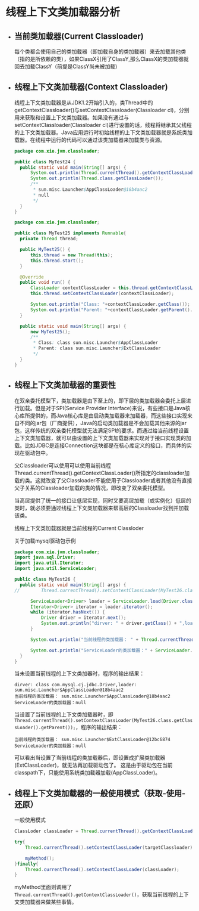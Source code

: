 # 线程上下文类加载器分析

- ## 当前类加载器(Current Classloader)  
  
  每个类都会使用自己的类加载器（即加载自身的类加载器）来去加载其他类（指的是所依赖的类），如果ClassX引用了ClassY,那么ClassX的类加载器就回去加载ClassY（前提是ClassY尚未被加载)

- ## 线程上下文类加载器(Context Classloader)

  线程上下文类加载器是从JDK1.2开始引入的，类Thread中的getContextClassloader()与setContextClassloader(Classloader cl)，分别用来获取和设置上下文类加载器。如果没有通过与setContextClassloader(Classloader cl)进行设置的话，线程将继承其父线程的上下文类加载器。Java应用运行时初始线程的上下文类加载器就是系统类加载器。在线程中运行的代码可以通过该类加载器来加载类与资源。

  ```java
  package com.xie.jvm.classloader;

  public class MyTest24 {
    public static void main(String[] args) {
        System.out.println(Thread.currentThread().getContextClassLoader());
        System.out.println(Thread.class.getClassLoader());
        /**
         * sun.misc.Launcher$AppClassLoader@18b4aac2
         * null
         */
    }
  }
  ```

  ```java
  package com.xie.jvm.classloader;

  public class MyTest25 implements Runnable{
    private Thread thread;

    public MyTest25() {
        this.thread = new Thread(this);
        this.thread.start();
    }

    @Override
    public void run() {
        ClassLoader contextClassLoader = this.thread.getContextClassLoader();
        this.thread.setContextClassLoader(contextClassLoader);

        System.out.println("Class: "+contextClassLoader.getClass());
        System.out.println("Parent: "+contextClassLoader.getParent().getClass());
    }

    public static void main(String[] args) {
        new MyTest25();
        /**
         * Class: class sun.misc.Launcher$AppClassLoader
         * Parent: class sun.misc.Launcher$ExtClassLoader
         */
    }
  }
  ```

- ## 线程上下文类加载器的重要性

  在双亲委托模型下，类加载器是由下至上的，即下层的类加载器会委托上层进行加载。但是对于SPI(Service Provider Interface)来说，有些接口是Java核心库所提供的，而Java核心库是由启动类加载器来加载器，而这些接口实现来自不同的jar包（厂商提供），Java的启动类加载器是不会加载其他来源的jar包，这样传统的双亲委托模型就无法满足SPI的要求。而通过给当前线程设置上下文类加载器，就可以由设置的上下文类加载器来实现对于接口实现类的加载。比如JDBC是连接Connection这块都是在核心库定义的接口，而具体的实现在驱动包中。

  父Classloader可以使用可以使用当前线程Thread.currentThread().getContextClassLoader()所指定的classloader加载的类。这就改变了父Classloader不能使用子Classloader或者其他没有直接父子关系的Classloader加载的类的情况，即改变了双亲委托模型。
  
  当高层提供了统一的接口让低层实现，同时又要高层加载（或实例化）低层的类时，就必须要通过线程上下文类加载器来帮高层的Classloader找到并加载该类。
  
  线程上下文类加载器就是当前线程的Current Classloder
  
  关于加载mysql驱动包示例

  ```java
  package com.xie.jvm.classloader;
  import java.sql.Driver;
  import java.util.Iterator;
  import java.util.ServiceLoader;
  
  public class MyTest26 {
    public static void main(String[] args) {
  //        Thread.currentThread().setContextClassLoader(MyTest26.class.getClassLoader().getParent());

        ServiceLoader<Driver> loader = ServiceLoader.load(Driver.class);
        Iterator<Driver> iterator = loader.iterator();
        while (iterator.hasNext()) {
            Driver driver = iterator.next();
            System.out.println("dirver: " + driver.getClass() + ",loader: " + driver.getClass().getClassLoader());
        }

        System.out.println("当前线程的类加载器： " + Thread.currentThread().getContextClassLoader());

        System.out.println("ServiceLoader的类加载器：" + ServiceLoader.class.getClassLoader());
    }
  }
  ```

  当未设置当前线程的上下文类加器时，程序的输出结果：

  ```no
  dirver: class com.mysql.cj.jdbc.Driver,loader: sun.misc.Launcher$AppClassLoader@18b4aac2
  当前线程的类加载器： sun.misc.Launcher$AppClassLoader@18b4aac2
  ServiceLoader的类加载器：null
  ```

  当设置了当前线程的上下文类加载器时，即`Thread.currentThread().setContextClassLoader(MyTest26.class.getClassLoader().getParent());`，程序的输出结果：

  ```no
  当前线程的类加载器： sun.misc.Launcher$ExtClassLoader@12bc6874
  ServiceLoader的类加载器：null
  ```

  可以看出当设置了当前线程的类加载器后，即设置成扩展类加载器(ExtClassLoader)，就无法再加载驱动包了。
  这是由于驱动包在当前classpath下，只能使用系统类加载器加载(AppClassLoader)。
  
- ## 线程上下文类加载器的一般使用模式（获取-使用-还原）
  
  一般使用模式

  ```java
  ClassLoder classLoader = Thread.currentThread().getContextClassLoader();
  
  try{
      Thread.currentThread().setContextClassLoader(targetClassloader);

      myMethod();
  }finally{
      Thread.currentThread().setContextClassLoader(classLoader);
  }
  ```

  myMethod里面则调用了`Thread.currentThread().getContextClassLoader()`，获取当前线程的上下文类加载器来做某些事情。
  
